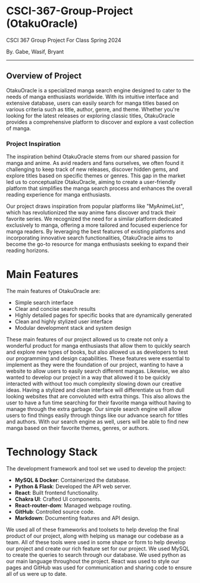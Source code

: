# CSCI-367-Group-Project (OtakuOracle)

CSCI 367 Group Project For Class Spring 2024

By. Gabe, Wasif, Bryant

----------------------------------------------------------------

## Overview of Project

OtakuOracle is a specialized manga search engine designed to cater to the needs of manga enthusiasts worldwide. With its intuitive interface and extensive database, users can easily search for manga titles based on various criteria such as title, author, genre, and theme. Whether you're looking for the latest releases or exploring classic titles, OtakuOracle provides a comprehensive platform to discover and explore a vast collection of manga.

### Project Inspiration

The inspiration behind OtakuOracle stems from our shared passion for manga and anime. As avid readers and fans ourselves, we often found it challenging to keep track of new releases, discover hidden gems, and explore titles based on specific themes or genres. This gap in the market led us to conceptualize OtakuOracle, aiming to create a user-friendly platform that simplifies the manga search process and enhances the overall reading experience for manga enthusiasts.

Our project draws inspiration from popular platforms like "MyAnimeList", which has revolutionized the way anime fans discover and track their favorite series. We recognized the need for a similar platform dedicated exclusively to manga, offering a more tailored and focused experience for manga readers. By leveraging the best features of existing platforms and incorporating innovative search functionalities, OtakuOracle aims to become the go-to resource for manga enthusiasts seeking to expand their reading horizons.

# Main Features

The main features of OtakuOracle are:

- Simple search interface
- Clear and concise search results
- Highly detailed pages for specific books that are dynamically generated
- Clean and highly stylized user interface
- Modular development stack and system design

These main features of our project allowed us to create not only a wonderful product for manga enthusiasts that allow them to quickly search and explore new types of books, but also allowed us as developers to test our programming and design capabilities. These features were essential to implement as they were the foundation of our project, wanting to have a website to allow users to easily search different mangas. Likewise, we also wanted to develop our project in a way that allowed it to be quickly interacted with without too much complexity slowing down our creative ideas. Having a stylized and clean interface will differentiate us from dull looking websites that are convoluted with extra things. This also allows the user to have a fun time searching for their favorite manga without having to manage through the extra garbage. Our simple search engine will allow users to find things easily through things like our advance search for titles and authors. With our search engine as well, users will be able to find new manga based on their favorite themes, genres, or authors.

# Technology Stack

The development framework and tool set we used to develop the project:

- **MySQL & Docker**: Containerized the database.
- **Python & Flask**: Developed the API web server.
- **React**: Built frontend functionality.
- **Chakra UI**: Crafted UI components.
- **React-router-dom**: Managed webpage routing.
- **GitHub**: Controlled source code.
- **Markdown**: Documenting features and API design.

We used all of these frameworks and toolsets to help develop the final product of our project, along with helping us manage our codebase as a team. All of these tools were used in some shape or form to help develop our project and create our rich feature set for our project. We used MySQL to create the queries to search through our database. We used python as our main language throughout the project. React was used to style our pages and GitHub was used for communication and sharing code to ensure all of us were up to date.

